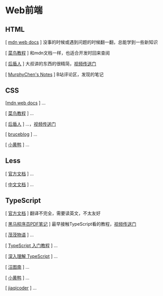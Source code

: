# Web前端

## HTML

[ [mdn web docs](https://developer.mozilla.org/zh-CN/docs/Web/HTML) ] 没事的时候或遇到问题的时候翻一翻，总能学到一些新知识

[ [菜鸟教程](https://www.runoob.com/html/html-tutorial.html) ] 和mdn文档一样，也适合开发时回来查阅

[ [后盾人](https://doc.houdunren.com/%E7%B3%BB%E7%BB%9F%E8%AF%BE%E7%A8%8B/html/1%20%E5%9F%BA%E7%A1%80%E7%9F%A5%E8%AF%86.html) ] 大叔讲的东西的很精简，[视频传送门](https://space.bilibili.com/282190994/channel/seriesdetail?sid=397414)

[ [MurphyChen's Notes](https://docs.mphy.top/#/HTML/readme) ] B站评论区，发现的笔记

## CSS

[[mdn web docs](https://developer.mozilla.org/zh-CN/docs/Web/CSS) ] ...

[ [菜鸟教程](https://www.runoob.com/css/css-tutorial.html) ] ...

[ [后盾人](https://doc.houdunren.com/%E7%B3%BB%E7%BB%9F%E8%AF%BE%E7%A8%8B/css/1%20%E5%9F%BA%E7%A1%80%E7%9F%A5%E8%AF%86.html#%E6%A0%B7%E5%BC%8F%E5%A3%B0%E6%98%8E) ] ...，[视频传送门](https://space.bilibili.com/282190994/channel/seriesdetail?sid=3253749)

[ [bruceblog](https://brucecai55520.gitee.io/bruceblogpages/fe/css/css.html) ] ...

[ [小黄鸭](https://xxggg.github.io/FrontEnd/CSS/CSS.html) ] ...

## Less

[ [官方文档](https://lesscss.org/usage/) ] ...

[ [中文文档](https://www.baidu.com/link?url=LaU-d_WtOSI1psePjpX8UuESXbbfVVHNsXV-udtIZnBUg4OYdYl0QOsU4ot9wWcQ&wd=&eqid=ad16c060000bf05d000000066474c095) ] ...

## TypeScript

[ [官方文档](https://www.typescriptlang.org/docs/) ] 翻译不完全，需要读英文，不太友好

[ [黑马程序员PDF笔记](https://mozilla.github.io/pdf.js/web/viewer.html?file=https://fcbyk.github.io/pdf/TypeScript.pdf) ] 最早接触TypeScript看的教程，[视频传送门](https://www.bilibili.com/video/BV14Z4y1u7pi/)

[ [茂茂物语](https://notes.fe-mm.com/fe/typescript/base) ] ...

[ [TypeScript 入门教程](https://ts.xcatliu.com/) ] ...

[ [深入理解 TypeScript](https://jkchao.github.io/typescript-book-chinese/) ] ...

[ [汪图南](https://wangtunan.github.io/blog/typescript/base.html) ] ...

[ [小黄鸭](https://xxggg.github.io/FrontEnd/TypeScript/TypeScript.html) ] ...

[ [jiaqicoder](https://jiaqicoder.com/2022/01/21/TypeScript学习笔记/) ] ...